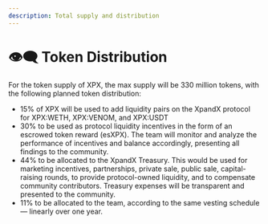 ```yaml
---
description: Total supply and distribution
---
```


# 👁🗨 Token Distribution

For the token supply of XPX, the max supply will be 330 million tokens, with the following planned token distribution:

* 15% of XPX will be used to add liquidity pairs on the XpandX protocol for XPX:WETH, XPX:VENOM, and XPX:USDT&#x20;
* 30% to be used as protocol liquidity incentives in the form of an escrowed token reward (esXPX). The team will monitor and analyze the performance of incentives and balance accordingly, presenting all findings to the community.
* 44% to be allocated to the XpandX Treasury. This would be used for marketing incentives, partnerships, private sale, public sale, capital-raising rounds, to provide protocol-owned liquidity, and to compensate community contributors. Treasury expenses will be transparent and presented to the community.&#x20;
* 11% to be allocated to the team, according to the same vesting schedule — linearly over one year.

